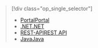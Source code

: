 > [!div class="op_single_selector"]
> * [<span data-ttu-id="943b3-101">Portal</span><span class="sxs-lookup"><span data-stu-id="943b3-101">Portal</span></span>](../articles/media-services/media-services-portal-vod-get-started.md)
> * [<span data-ttu-id="943b3-102">.NET</span><span class="sxs-lookup"><span data-stu-id="943b3-102">.NET</span></span>](../articles/media-services/media-services-dotnet-get-started.md)
> * [<span data-ttu-id="943b3-103">REST-API</span><span class="sxs-lookup"><span data-stu-id="943b3-103">REST API</span></span>](../articles/media-services/media-services-rest-get-started.md)
> * [<span data-ttu-id="943b3-104">Java</span><span class="sxs-lookup"><span data-stu-id="943b3-104">Java</span></span>](../articles/media-services/media-services-java-how-to-use.md)
> 
> 

